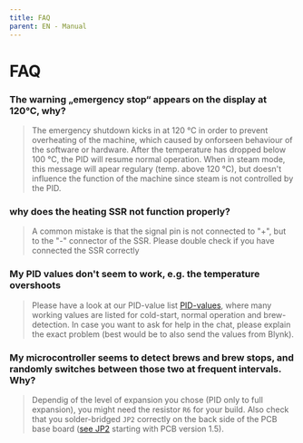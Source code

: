 ```yaml
---
title: FAQ
parent: EN - Manual
---
```


# FAQ

### The warning „emergency stop“ appears on the display at 120°C, why?

> The emergency shutdown kicks in at 120 °C in order to prevent overheating of the machine, which caused by onforseen behaviour of the software or hardware. After the temperature has dropped below 100 °C, the PID will resume normal operation. When in steam mode, this message will apear regulary (temp. above 120 °C), but doesn't influence the function of the machine since steam is not controlled by the PID.

### why does the heating SSR not function properly?

> A common mistake is that the signal pin is not connected to "+", but to the "-" connector of the SSR. Please double check if you have connected the SSR correctly

### My PID values don't seem to work, e.g. the temperature overshoots

> Please have a look at our PID-value list [PID-values](../de/customization/pid-werte.md), where many working values are listed for cold-start, normal operation and brew-detection. In case you want to ask for help in the chat, please explain the exact problem (best would be to also send the values from Blynk).

### My microcontroller seems to detect brews and brew stops, and randomly switches between those two at frequent intervals. Why?

> Dependig of the level of expansion you chose (PID only to full expansion), you might need the resistor `R6` for your build. Also check that you solder-bridged `JP2` correctly on the back side of the PCB base board ([see JP2](./pcb/ESP32.md#placement-and-function) starting with PCB version 1.5).
